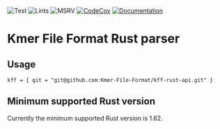 ![Test](https://github.com/Kmer-File-Format/kff-rust-api/workflows/Test/badge.svg)
![Lints](https://github.com/Kmer-File-Format/kff-rust-api/workflows/Lints/badge.svg)
![MSRV](https://github.com/Kmer-File-Format/kff-rust-api/workflows/MSRV/badge.svg)
[![CodeCov](https://codecov.io/gh/Kmer-File-Format/kff-rust-api/branch/master/graph/badge.svg)](https://codecov.io/gh/Kmer-File-Format/kff-rust-api)
[![Documentation](https://github.com/Kmer-File-Format/kff-rust-api/workflows/Documentation/badge.svg)](https://natir.github.io/kff/kff)


# Kmer File Format Rust parser

## Usage

```
kff = { git = "git@github.com:Kmer-File-Format/kff-rust-api.git" }
```

## Minimum supported Rust version

Currently the minimum supported Rust version is 1.62.
